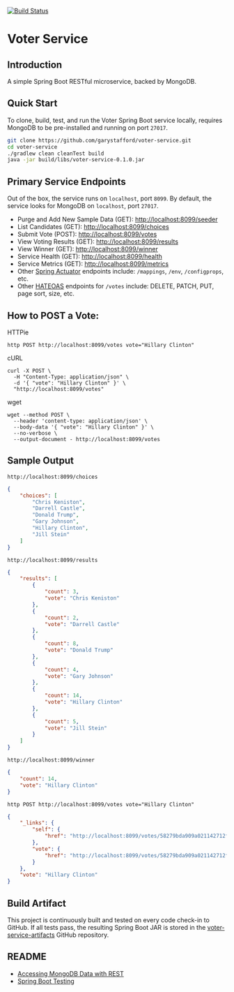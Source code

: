 [![Build Status](https://travis-ci.org/garystafford/voter-service.svg?branch=master)](https://travis-ci.org/garystafford/voter-service)

# Voter Service

## Introduction

A simple Spring Boot RESTful microservice, backed by MongoDB.

## Quick Start

To clone, build, test, and run the Voter Spring Boot service locally, requires MongoDB to be pre-installed and running on port `27017`.

```bash
git clone https://github.com/garystafford/voter-service.git
cd voter-service
./gradlew clean cleanTest build
java -jar build/libs/voter-service-0.1.0.jar
```

## Primary Service Endpoints

Out of the box, the service runs on `localhost`, port `8099`. By default, the service looks for MongoDB on `localhost`, port `27017`.

- Purge and Add New Sample Data (GET): <http://localhost:8099/seeder>
- List Candidates (GET): <http://localhost:8099/choices>
- Submit Vote (POST): <http://localhost:8099/votes>
- View Voting Results (GET): <http://localhost:8099/results>
- View Winner (GET): <http://localhost:8099/winner>
- Service Health (GET): <http://localhost:8099/health>
- Service Metrics (GET): <http://localhost:8099/metrics>
- Other [Spring Actuator](http://docs.spring.io/spring-boot/docs/current/reference/htmlsingle/#production-ready) endpoints include: `/mappings`, `/env`, `/configprops`, etc.
- Other [HATEOAS](https://spring.io/guides/gs/rest-hateoas) endpoints for `/votes` include: DELETE, PATCH, PUT, page sort, size, etc.

## How to POST a Vote:

HTTPie

```text
http POST http://localhost:8099/votes vote="Hillary Clinton"
```

cURL

```text
curl -X POST \
  -H "Content-Type: application/json" \
  -d '{ "vote": "Hillary Clinton" }' \
  "http://localhost:8099/votes"
```

wget

```text
wget --method POST \
  --header 'content-type: application/json' \
  --body-data '{ "vote": "Hillary Clinton" }' \
  --no-verbose \
  --output-document - http://localhost:8099/votes
```

## Sample Output

`http://localhost:8099/choices`

```json
{
    "choices": [
        "Chris Keniston",
        "Darrell Castle",
        "Donald Trump",
        "Gary Johnson",
        "Hillary Clinton",
        "Jill Stein"
    ]
}
```

`http://localhost:8099/results`

```json
{
    "results": [
        {
            "count": 3,
            "vote": "Chris Keniston"
        },
        {
            "count": 2,
            "vote": "Darrell Castle"
        },
        {
            "count": 8,
            "vote": "Donald Trump"
        },
        {
            "count": 4,
            "vote": "Gary Johnson"
        },
        {
            "count": 14,
            "vote": "Hillary Clinton"
        },
        {
            "count": 5,
            "vote": "Jill Stein"
        }
    ]
}
```

`http://localhost:8099/winner`

```json
{
    "count": 14,
    "vote": "Hillary Clinton"
}
```

`http POST http://localhost:8099/votes vote="Hillary Clinton"`

```json
{
    "_links": {
        "self": {
            "href": "http://localhost:8099/votes/58279bda909a021142712fe7"
        },
        "vote": {
            "href": "http://localhost:8099/votes/58279bda909a021142712fe7"
        }
    },
    "vote": "Hillary Clinton"
}
```

## Build Artifact

This project is continuously built and tested on every code check-in to GitHub. If all tests pass, the resulting Spring Boot JAR is stored in the [voter-service-artifacts](https://github.com/garystafford/voter-service-artifacts) GitHub repository.

## README

- [Accessing MongoDB Data with REST](https://spring.io/guides/gs/accessing-mongodb-data-rest/)
- [Spring Boot Testing](http://docs.spring.io/spring-boot/docs/current/reference/htmlsingle/#boot-features-testing)
